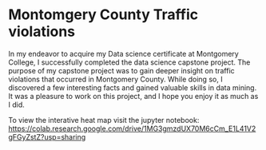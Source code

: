 # Montomgery County Traffic violations
In my endeavor to acquire my Data science certificate at Montgomery College, I successfully completed the data science capstone project. The purpose of my capstone project was to gain deeper insight on traffic violations that occurred in Montgomery County. While doing so, I discovered a few interesting facts and gained valuable skills in data mining. It was a pleasure to work on this project, and I hope you enjoy it as much as I did.

To view the interative heat map visit the jupyter notebook:
https://colab.research.google.com/drive/1MG3gmzdUX70M6cCm_E1L41V2gFGyZstZ?usp=sharing
